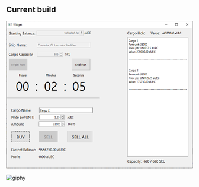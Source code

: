 ## Current build
![build-imageV1](res/images/build-imageV1.PNG)

![giphy](https://github.com/JusDooEt/SC-Cargo-Log/assets/152052216/41f1e77c-f780-4e51-979f-ad950c02c79a)
